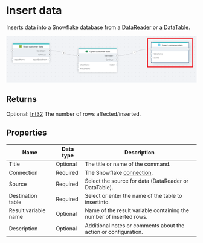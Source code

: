 # Insert data

Inserts data into a Snowflake database from a [DataReader](https://learn.microsoft.com/en-us/dotnet/api/system.data.idatareader) or a [DataTable](https://learn.microsoft.com/en-us/dotnet/api/system.data.datatable).

![img](../../../../images/flow/snowflake-insert-data.png)

## Returns 

Optional: [Int32](https://learn.microsoft.com/en-us/dotnet/api/system.int32) The number of rows affected/inserted.


## Properties

| Name         | Data type       | Description                                       |
|--------------|-----------------|---------------------------------------------------|
| Title | Optional | The title or name of the command. |
| Connection | Required |  The Snowflake [connection](./connecting-to-snowflake.md). |
| Source | Required | Select the source for data (DataReader or DataTable). |
| Destination table | Required | Select or enter the name of the table to insertinto. |
| Result variable name | Optional | Name of the result variable containing the number of inserted rows. |
| Description | Optional | Additional notes or comments about the action or configuration. |
